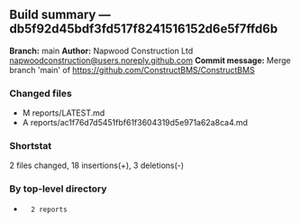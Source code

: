 ## Build summary — db5f92d45bdf3fd517f8241516152d6e5f7ffd6b

**Branch:** main
**Author:** Napwood Construction Ltd <napwoodconstruction@users.noreply.github.com>
**Commit message:** Merge branch 'main' of https://github.com/ConstructBMS/ConstructBMS

### Changed files
 - M	reports/LATEST.md
 - A	reports/ac1f76d7d5451fbf61f3604319d5e971a62a8ca4.md

### Shortstat
 2 files changed, 18 insertions(+), 3 deletions(-)

### By top-level directory
 -       2 reports
